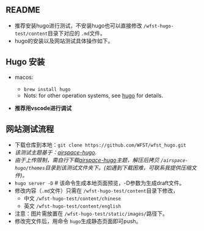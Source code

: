 ## README

- 推荐安装hugo进行测试，不安装hugo也可以直接修改 `/wfst-hugo-test/content`目录下对应的 `.md`文件。
- hugo的安装以及网站测试具体操作如下。

## Hugo 安装

- macos:

  - `brew install hugo`
  - Nots: for other operation systems, see [hugo](https://gohugo.io/getting-started/installing/) for details.
- **推荐用vscode进行调试**

## 网站测试流程

- 下载仓库到本地：`git clone https://github.com/WFST/wfst_hugo.git`
- *该测试主题基于：[airspace-hugo](https://github.com/themefisher/airspace-hugo).*
- *由于上传限制，需自行下载[airspace-hugo](https://docs.gethugothemes.com/airspace/theme-installation/)主题，解压后拷贝 `/airspace-hugo/themes`目录到该测试文件夹下。(如遇到下载困难，可联系我提供压缩文件)。*
- `hugo server -D` # 该命令生成本地页面预览，-D参数为生成draft文件。
- 修改内容（`.md`文件）只需在 `/wfst-hugo-test/content`目录下修改，
  - 中文 `/wfst-hugo-test/content/chinese`
  - 英文 `/wfst-hugo-test/content/english`
- 注意：图片需放置在 `/wfst-hugo-test/static/images/`路径下。
- 修改完文件后，用命令 `hugo`生成静态页面即可push。
